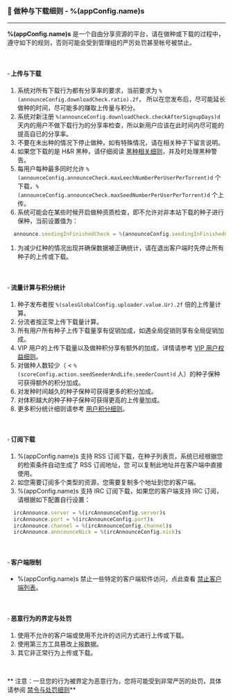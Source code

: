 ### :orange_book: 做种与下载细则 - %(appConfig.name)s
---
**%(appConfig.name)s** 是一个自由分享资源的平台，请在做种或下载的过程中，遵守如下的规则，否则可能会受到管理组的严厉处罚甚至帐号被禁止。

&emsp;

#### :white_small_square: 上传与下载

1. 系统对所有下载行为都有分享率的要求，当前要求为 `%(announceConfig.downloadCheck.ratio).2f`， 所以在您发布后，尽可能延长做种的时间，尽可能多的赚取上传量与积分。
1. 系统对新注册 `%(announceConfig.downloadCheck.checkAfterSignupDays)d` 天内的用户不做下载行为的分享率检查，所以新用户应该在此时间内尽可能的提高自已的分享率。
1. 不要在未出种的情况下停止做种，如有特殊情况，请在相关种子下留言说明。
1. 如果您下载的是 H&R 黑种，请仔细阅读 [黑种相关细则](/about/manual/hnrRules)，并及时处理黑种警告。
1. 每用户每种最多同时允许 `%(announceConfig.announceCheck.maxLeechNumberPerUserPerTorrent)d` 个下载，`%(announceConfig.announceCheck.maxSeedNumberPerUserPerTorrent)d` 个上传。
1. 系统可能会在某些时候开启做种资质检查，即不允许对非本站下载的种子进行保种，当前设置值为：
```javascript
  announce.seedingInFinishedCheck = %(announceConfig.seedingInFinishedCheck)s
```
1. 为减少红种的情况出现并确保数据被正确统计，请在退出客户端时先停止所有种子的上传或下载。

&emsp;

#### :white_small_square: 流量计算与积分统计

1. 种子发布者按 `%(salesGlobalConfig.uploader.value.Ur).2f` 倍的上传量计算。
1. 分流者按正常上传下载量计算。
1. 所有用户所有种子上传下载量享有促销加成，如遇全局促销则享有全局促销加成。
1. VIP 用户的上传下载量以及做种积分享有额外的加成，详情请参考 [VIP 用户权益细则](/about/manual/vipRules)。
1. 对做种人数较少（ < `%(scoreConfig.action.seedSeederAndLife.seederCount)d` 人）的种子保种可获得额外的积分加成。
1. 对发种时间越久的种子保种可获得更多的积分加成。
1. 对体积越大的种子种子保种可获得更高的上传量加成。
1. 更多积分统计细则请参考 [用户积分细则](/about/manual/scoreRules)。

&emsp;

#### :white_small_square: 订阅下载

1. %(appConfig.name)s 支持 RSS 订阅下载，在种子列表页，系统已经根据您的检索条件自动生成了 RSS 订阅地址，您 可以复制此地址并在客户端中直接使用。
1. 如您需要订阅多个类型的资源，您需要复制多个地址到您的客户端。
1. %(appConfig.name)s 支持 IRC 订阅下载，如果您的客户端支持 IRC 订阅，请根据如下配置自行设置：
```javascript
  ircAnnounce.server = %(ircAnnounceConfig.server)s
  ircAnnounce.port = %(ircAnnounceConfig.port)s
  ircAnnounce.channel = %(ircAnnounceConfig.channel)s
  ircAnnounce.anncounceNick = %(ircAnnounceConfig.nick)s
```

&emsp;

#### :white_small_square: 客户端限制

* %(appConfig.name)s 禁止一些特定的客户端软件访问，点此查看 [禁止客户端列表](/about/black)。

&emsp;

#### :white_small_square: 恶意行为的界定与处罚

1. 使用不允许的客户端或使用不允许的访问方式进行上传或下载。
1. 使用第三方工具篡改上报数据。
1. 其它非正常行为上传或下载。

&emsp;

<span class="text-danger">** 注意：一旦您的行为被界定为恶意行为，您将可能受到非常严厉的处罚，具体请参阅 [禁令与处罚细则](/about/manual/forbidRules)**</span>